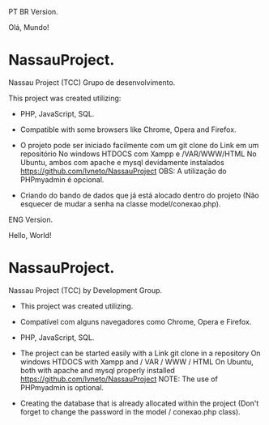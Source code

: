 PT BR Version.

Olá, Mundo!

# NassauProject.
Nassau Project (TCC) Grupo de desenvolvimento.

This project was created utilizing:

- PHP, JavaScript, SQL. 

- Compatible with some browsers like Chrome, Opera and Firefox.

- O projeto pode ser iniciado facilmente com um git clone do Link em um repositório
  No windows HTDOCS com Xampp e /VAR/WWW/HTML No Ubuntu, ambos com apache e mysql devidamente instalados https://github.com/lvneto/NassauProject 
  OBS: A utilização do PHPmyadmin é opcional.

- Criando do bando de dados que já está alocado dentro do projeto (Não esquecer de mudar a senha na classe model/conexao.php).

ENG Version.

Hello, World!

# NassauProject.
Nassau Project (TCC) by Development Group.

- This project was created utilizing.

- Compatível com alguns navegadores como Chrome, Opera e Firefox.

- PHP, JavaScript, SQL. 

- The project can be started easily with a Link git clone in a repository
  On windows HTDOCS with Xampp and / VAR / WWW / HTML On Ubuntu, both with apache and mysql properly installed https://github.com/lvneto/NassauProject
  NOTE: The use of PHPmyadmin is optional.

- Creating the database that is already allocated within the project (Don't forget to change the password in the model / conexao.php class).
